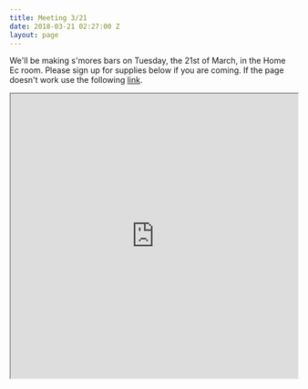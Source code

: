 ```yaml
---
title: Meeting 3/21
date: 2018-03-21 02:27:00 Z
layout: page
---
```


We'll be making s'mores bars on Tuesday, the 21st of March, in the Home Ec room. Please sign up for supplies below if you are coming. If the page doesn't work use the following [link](http://www.signupgenius.com/go/508054bafa822a1fd0-smores).

<iframe src="http://www.signupgenius.com/go/508054bafa822a1fd0-smores" width="100%" height="500px"></iframe>